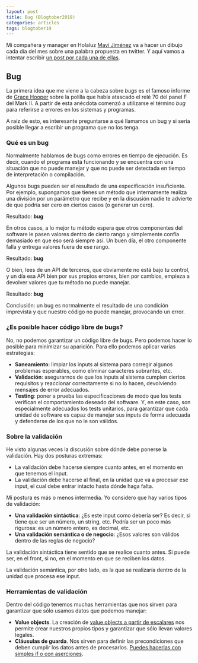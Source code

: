 ```yaml
---
layout: post
title: Bug (Blogtober2019)
categories: articles
tags: blogtober19
---
```


Mi compañera y manager en Holaluz [Mavi Jiménez](https://twitter.com/Linkita) va a hacer un dibujo cada día del mes sobre una palabra propuesta en twitter. Y aquí vamos a intentar escribir [un post por cada una de ellas](https://franiglesias.github.io/blogtober19-status/).

## Bug

La primera idea que me viene a la cabeza sobre *bugs* es el famoso informe de [Grace Hooper](https://en.wikipedia.org/wiki/Grace_Hopper#Legacy) sobre la polilla que había atascado el relé 70 del panel F del Mark II. A partir de esta anécdota comenzó a utilizarse el término *bug* para referirse a errores en los sistemas y programas.

A raíz de esto, es interesante preguntarse a qué llamamos un bug y si sería posible llegar a escribir un programa que no los tenga.

### Qué es un bug

Normalmente hablamos de bugs como errores en tiempo de ejecución. Es decir, cuando el programa está funcionando y se encuentra con una situación que no puede manejar y que no puede ser detectada en tiempo de interpretación o compilación.

Algunos bugs pueden ser el resultado de una especificación insuficiente. Por ejemplo, supongamos que tienes un método que internamente realiza una división por un parámetro que recibe y en la discusión nadie te advierte de que podría ser cero en ciertos casos (o generar un cero).

Resultado: **bug**

En otros casos, a lo mejor tu método espera que otros componentes del software le pasen valores dentro de cierto rango y simplemente confía demasiado en que eso será siempre así. Un buen día, el otro componente falla y entrega valores fuera de ese rango.

Resultado: **bug**

O bien, lees de un API de terceros, que obviamente no está bajo tu control, y un día esa API bien por sus propios errores, bien por cambios, empieza a devolver valores que tu método no puede manejar.

Resultado: **bug**

Conclusión: un bug es normalmente el resultado de una condición imprevista y que nuestro código no puede manejar, provocando un error.

### ¿Es posible hacer código libre de bugs?

No, no podemos garantizar un código libre de bugs. Pero podemos hacer lo posible para minimizar su aparición. Para ello podemos aplicar varias estrategias:

* **Saneamiento**: limpiar los inputs al sistema para corregir algunos problemas esperables, como eliminar caracteres sobrantes, etc.
* **Validación**: asegurarnos de que los inputs al sistema cumplen ciertos requisitos y reaccionar correctamente si no lo hacen, devolviendo mensajes de error adecuados.
* **Testing**: poner a prueba las especificaciones de modo que los tests verifican el comportamiento deseado del software. Y, en este caso, son especialmente adecuados los tests unitarios, para garantizar que cada unidad de software es capaz de manejar sus inputs de forma adecuada y defenderse de los que no le son válidos.

### Sobre la validación

He visto algunas veces la discusión sobre dónde debe ponerse la validación. Hay dos posturas extremas:

* La validación debe hacerse siempre cuanto antes, en el momento en que tenemos el input.
* La validación debe hacerse al final, en la unidad que va a procesar ese input, el cual debe entrar intacto hasta dónde haga falta.

Mi postura es más o menos intermedia. Yo considero que hay varios tipos de validación:

* **Una validación sintáctica**: ¿Es este input como debería ser? Es decir, si tiene que ser un número, un string, etc. Podría ser un poco más rigurosa: es un número entero, es decimal, etc.
* **Una validación semántica o de negocio**: ¿Esos valores son válidos dentro de las reglas de negocio?

La validación sintáctica tiene sentido que se realice cuanto antes. Si puede ser, en el front, si no, en el momento en que se reciben los datos.

La validación semántica, por otro lado, es la que se realizaría dentro de la unidad que procesa ese input.

### Herramientas de validación

Dentro del código tenemos muchas herramientas que nos sirven para garantizar que sólo usamos datos que podemos manejar:

* **Value objects**. La creación de [value objects a partir de escalares](https://franiglesias.github.io/everyday-refactor-4/) nos permite crear nuestros propios tipos y garantizar que sólo llevan valores legales.
* **Cláusulas de guarda**. Nos sirven para definir las precondiciones que deben cumplir los datos antes de procesarlos. [Puedes hacerlas con simples if o con aserciones](https://franiglesias.github.io/guard-clauses-with-asserts/).



